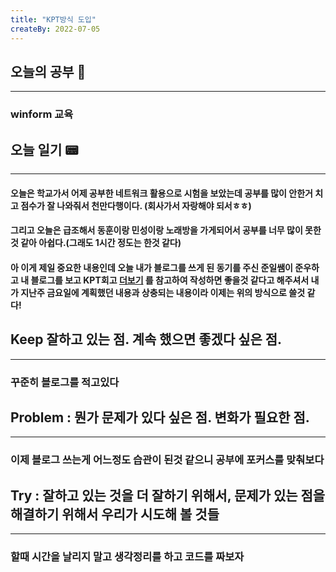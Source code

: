 ```yaml
---
title: "KPT방식 도입"
createBy: 2022-07-05
---
```

## 오늘의 공부 🎉
---
### winform 교육

## 오늘 일기 📟
---
#### 오늘은 학교가서 어제 공부한 네트워크 활용으로 시험을 보았는데 공부를 많이 안한거 치고 점수가 잘 나와줘서 천만다행이다. (회사가서 자랑해야 되서ㅎㅎ)
#### 그리고 오늘은 급조해서 동훈이랑 민성이랑 노래방을 가게되어서 공부를 너무 많이 못한것 같아 아쉽다.(그래도 1시간 정도는 한것 같다)
####
#### 아 이게 제일 중요한 내용인데 오늘 내가 블로그를 쓰게 된 동기를 주신 준일쌤이 준우하고 내 블로그를 보고 KPT회고 [더보기](https://techblog.woowahan.com/2677/) 를 참고하여 작성하면 좋을것 같다고 해주셔서 내가 지난주 금요일에 계획했던 내용과 상충되는 내용이라 이제는 위의 방식으로 쓸것 같다!

## Keep 잘하고 있는 점. 계속 했으면 좋겠다 싶은 점.
---
### 꾸준히 블로그를 적고있다

## Problem : 뭔가 문제가 있다 싶은 점. 변화가 필요한 점.
---
### 이제 블로그 쓰는게 어느정도 습관이 된것 같으니 공부에 포커스를 맞춰보다

## Try : 잘하고 있는 것을 더 잘하기 위해서, 문제가 있는 점을 해결하기 위해서 우리가 시도해 볼 것들
---
### 할때 시간을 날리지 말고 생각정리를 하고 코드를 짜보자